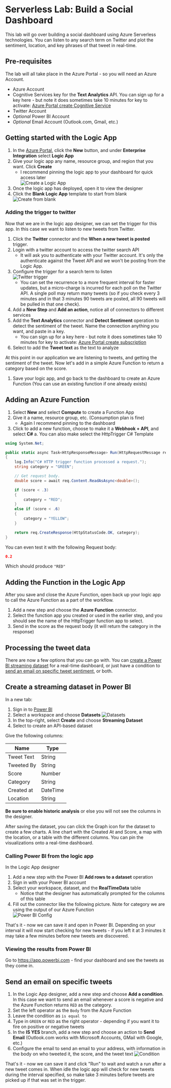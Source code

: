 # Serverless Lab: Build a Social Dashboard

This lab will go over building a social dashboard using Azure Serverless technologies.  You can listen to any search term on Twitter and plot the sentiment, location, and key phrases of that tweet in real-time.

## Pre-requisites

The lab will all take place in the Azure Portal - so you will need an Azure Account.

* Azure Account
* Cognitive Services key for the **Text Analytics** API. You can sign up for a key here - but note it does sometimes take 10 minutes for key to activate: [Azure Portal create Cognitive Service](https://portal.azure.com/#create/Microsoft.CognitiveServices)
* Twitter Account
* *Optional* Power BI Account
* *Optional* Email Account (Outlook.com, Gmail, etc.)

## Getting started with the Logic App

1. In the [Azure Portal](https://portal.azure.com), click the **New** button, and under **Enterprise Integration** select **Logic App**
1. Give your logic app any name, resource group, and region that you want.  Click **Create**
    * I recommend pinning the logic app to your dashboard for quick access later  
    ![Create a Logic App](./images/1.png)  
1. Once the logic app has deployed, open it to view the designer
1. Click the **Blank Logic App** template to start from blank  
    ![Create from blank](./images/2.png)  

### Adding the trigger to twitter

Now that we are in the logic app designer, we can set the trigger for this app.  In this case we want to listen to new tweets from Twitter.

1. Click the **Twitter** connector and the **When a new tweet is posted** trigger.
1. Login with a twitter account to access the twitter search API
    * It will ask you to authenticate with your Twitter account. It's only the authenticate against the Tweet API and we won't be posting from the Logic App.
1. Configure the trigger for a search term to listen  
    ![Twitter trigger][1]
    * You can set the recurrence to a more frequent interval for faster updates, but a micro-charge is incurred for each poll on the Twitter API.  A single poll may return many tweets (so if you check every 3 minutes and in that 3 minutes 90 tweets are posted, all 90 tweets will be pulled in that one check).
1. Add a **New Step** and **Add an action**, notice all of connectors to different services
1. Add the **Text Analytics** connector and **Detect Sentiment** operation to detect the sentiment of the tweet.  Name the connection anything you want, and paste in a key.
    * You can sign up for a key here - but note it does sometimes take 10 minutes for key to activate: [Azure Portal create subscription](https://portal.azure.com/#create/Microsoft.CognitiveServices)
1. Select to add the **Tweet text** as the text to analyze

At this point in our application we are listening to tweets, and getting the sentiment of the tweet.  Now let's add in a simple Azure Function to return a category based on the score.

1. Save your logic app, and go back to the dashboard to create an Azure Function (You can use an existing function if one already exists)

## Adding an Azure Function

1. Select **New** and select **Compute** to create a Function App
1. Give it a name, resource group, etc. (Consumption plan is fine)
    * Again I recommend pinning to the dashboard
1. Click to add a new function, choose to make it a **Webhook + API**, and select **C#**
    a. You can also make select the HttpTrigger C# Template


``` csharp
using System.Net;

public static async Task<HttpResponseMessage> Run(HttpRequestMessage req, TraceWriter log)
{
    log.Info("C# HTTP trigger function processed a request.");
    string category = "GREEN";

    // Get request body.
    double score = await req.Content.ReadAsAsync<double>();

    if (score < .3)
    {
        category = "RED";
    }
    else if (score < .6)
    {
        category = "YELLOW";
    }

    return req.CreateResponse(HttpStatusCode.OK, category);
}
```

You can even test it with the following Request body:

``` json
0.2
```

Which should produce `"RED"`

## Adding the Function in the Logic App

After you save and close the Azure Function, open back up your logic app to call the Azure Function as a part of the workflow.  

1. Add a new step and choose the **Azure Function** connector. 
2. Select the function app you created or used in the earlier step, and you should see the name of the HttpTrigger function app to select.
3. Send in the score as the request body (it will return the category in the response) 

## Processing the tweet data

There are now a few options that you can go with.  You can [create a Power BI streaming dataset](#Create-a-streaming-dataset-in-power-bi) for a real-time dashboard, or just have a condition to [send an email on specific tweet sentiment](#send-an-email-on-specific-tweets), or both.

## Create a streaming dataset in Power BI

In a new tab:

1. Sign in to [Power BI](https://app.powerbi.com)
2. Select a workspace and choose **Datasets**
    ![Datasets](./images/3.png)
3. In the top-right, select **Create** and choose **Streaming Dataset**
4. Select to create an API-based dataset


Give the following columns:

|Name|Type|
|--|--|
|Tweet Text|String|
|Tweeted By|String|
|Score|Number|
|Category|String|
|Created at|DateTime|
|Location|String|

**Be sure to enable historic analysis** or else you will not see the columns in the designer.

After saving the dataset, you can click the Graph icon for the dataset to create a few charts.  A line chart with the Created At and Score, a map with the location, or a table with the different columns.  You can pin the visualizations onto a real-time dashboard.

### Calling Power BI from the logic app

In the Logic App designer

1. Add a new step with the Power BI **Add rows to a dataset** operation
1. Sign in with your Power BI account
1. Select your workspace, dataset, and the **RealTimeData** table
    * Notice that the designer has automatically prompted for the columns of this table
1. Fill out the connector like the following picture.  Note for category we are using the output of our Azure Function  
    ![Power BI Config][3]

That's it - now we can save it and open in Power BI.  Depending on your interval it will now start checking for new tweets - if you left it at 3 minutes it may take a few minutes before new tweets are discovered.

### Viewing the results from Power BI

Go to https://app.powerbi.com - find your dashboard and see the tweets as they come in.

## Send an email on specific tweets

1. In the Logic App designer, add a new step and choose **Add a condition**.  In this case we want to send an email whenever a score is negative and the Azure Function returns `RED` as the category.
2. Set the left operator as the `Body` from the Azure Function
3. Leave the condition as `is equal to`
4. Type in `GREEN` or `RED` as the right operator - depending if you want it to fire on positive or negative tweets
5. In the **IS YES** branch, add a new step and choose an action to **Send Email** (Outlook.com works with Microsoft Accounts, GMail with Google, etc.)
6. Configure the email to send an email to your address, with information in the body on who tweeted it, the score, and the tweet text
    ![Condition](./images/4.png)

That's it - now we can save it and click "Run" to wait and watch a run after a new tweet comes in.  When idle the logic app will check for new tweets during the interval specified, so make take 3 minutes before tweets are picked up if that was set in the trigger.

<!-- Image references -->
[1]: ./images/twitterConfig.png
[2]: ./images/functionConfig.png
[3]: ./images/powerbiConfig.png